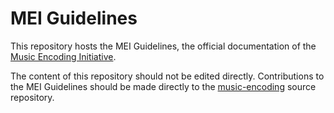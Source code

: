 # MEI Guidelines

This repository hosts the MEI Guidelines, the official documentation of the [Music Encoding Initiative](http://www.music-encoding.org). 

The content of this repository should not be edited directly. Contributions to the MEI Guidelines should be made directly to the [music-encoding](https://github.com/music-encoding/music-encoding) source repository.